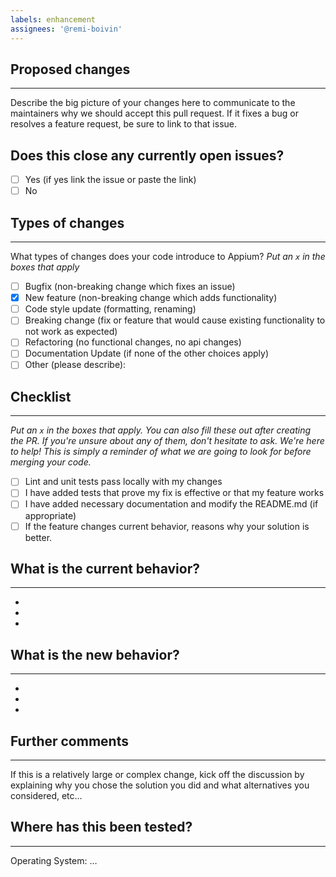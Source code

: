 ```yaml
---
labels: enhancement
assignees: '@remi-boivin'
---
```


## Proposed changes
---
Describe the big picture of your changes here to communicate to the maintainers why we should accept this pull request. If it fixes a bug or resolves a feature request, be sure to link to that issue.

## Does this close any currently open issues?
- [ ] Yes (if yes link the issue or paste the link)
- [ ] No

## Types of changes
---
What types of changes does your code introduce to Appium?
_Put an `x` in the boxes that apply_

- [ ] Bugfix (non-breaking change which fixes an issue)
- [x] New feature (non-breaking change which adds functionality)
- [ ] Code style update (formatting, renaming)
- [ ] Breaking change (fix or feature that would cause existing functionality to not work as expected)
- [ ] Refactoring (no functional changes, no api changes)
- [ ] Documentation Update (if none of the other choices apply)
- [ ] Other (please describe):

## Checklist
---
_Put an `x` in the boxes that apply. You can also fill these out after creating the PR. If you're unsure about any of them, don't hesitate to ask. We're here to help! This is simply a reminder of what we are going to look for before merging your code._

- [ ] Lint and unit tests pass locally with my changes
- [ ] I have added tests that prove my fix is effective or that my feature works
- [ ] I have added necessary documentation and modify the README.md (if appropriate)
- [ ] If the feature changes current behavior, reasons why your solution is better.

## What is the current behavior?
---
-
-
-
## What is the new behavior?
---
-
-
-
## Further comments
---
If this is a relatively large or complex change, kick off the discussion by explaining why you chose the solution you did and what alternatives you considered, etc...

## Where has this been tested?
---

Operating System: …
